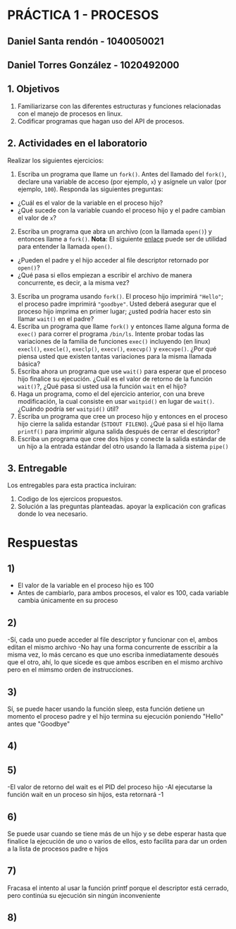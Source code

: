 # PRÁCTICA 1 - PROCESOS #

## Daniel Santa rendón - 1040050021
## Daniel Torres González - 1020492000

## 1. Objetivos ##
1. Familiarizarse con las diferentes estructuras y funciones relacionadas con el manejo de procesos en linux.
2. Codificar programas que hagan uso del API de procesos.

## 2. Actividades en el laboratorio ##

Realizar los siguientes ejercicios:

1. Escriba un programa que llame un ```fork()```. Antes del llamado del ```fork()```, declare una variable de acceso (por ejemplo, ```x```) y asígnele un valor (por ejemplo, ```100```). Responda las siguientes preguntas:
  * ¿Cuál es el valor de la variable en el proceso hijo?
  * ¿Qué sucede con la variable cuando el proceso hijo y el padre cambian el valor de ```x```?
2. Escriba un programa que abra un archivo (con la llamada ```open()```) y entonces llame a ```fork()```. **Nota**: El siguiente [enlace](https://www.geeksforgeeks.org/input-output-system-calls-c-create-open-close-read-write/) puede ser de utilidad para entender la llamada ```open()```.
  * ¿Pueden el padre y el hijo acceder al file descriptor retornado por ```open()```? 
  * ¿Qué pasa si ellos empiezan a escribir el archivo de manera concurrente, es decir, a la misma vez?
3. Escriba un programa usando ```fork()```. El proceso hijo imprimirá ```"Hello"```; el proceso padre imprimirá ```"goodbye"```. Usted deberá asegurar que el proceso hijo imprima en primer lugar; ¿usted podría hacer esto sin llamar ```wait()``` en el padre? 
4. Escriba un programa que llame ```fork()``` y entonces llame alguna forma de ```exec()``` para correr el programa ```/bin/ls```. Intente probar todas las variaciones de la familia de funciones ```exec()``` incluyendo (en linux) ```execl()```, ```execle()```, ```execlp()```, ```execv()```, ```execvp()``` y ```execvpe()```. ¿Por qué piensa usted que existen tantas variaciones para la misma llamada básica?
5. Escriba ahora un programa que use ```wait()``` para esperar que el proceso hijo finalice su ejecución. ¿Cuál es el valor de retorno de la función ```wait()```?, ¿Qué pasa si usted usa la función ```wait``` en el hijo?
6. Haga un programa, como el del ejercicio anterior, con una breve modificación, la cual consiste en usar ```waitpid()``` en lugar de ```wait()```. ¿Cuándo podría ser ```waitpid()``` útil?
7. Escriba un programa que cree un proceso hijo y entonces en el proceso hijo cierre la salida estandar (```STDOUT FILENO```). ¿Qué pasa si el hijo llama ```printf()``` para imprimir alguna salida después de cerrar el descriptor?
8. Escriba un programa que cree dos hijos y conecte la salida estándar de un hijo a la entrada estándar del otro usando la llamada a sistema ```pipe()```

## 3. Entregable ##

Los entregables para esta practica incluiran:
1. Codigo de los ejercicos propuestos.
2. Solución a las preguntas planteadas. apoyar la explicación con graficas donde lo vea necesario.

# Respuestas #

## 1)
- El valor de la variable en el proceso hijo es 100
- Antes de cambiarlo, para ambos procesos, el valor es 100, 
cada variable cambia únicamente en su proceso

## 2)
-Sí, cada uno puede acceder al file descriptor y funcionar con el, ambos editan el mismo archivo
-No hay  una forma concurrente de esscribir a la misma vez, lo más cercano es que uno escriba
inmediatamente desoués que el otro, ahí, lo que sicede es que ambos escriben en el mismo archivo
pero en el mimsmo orden de instrucciones.

## 3)
Sí, se puede hacer usando la función sleep, esta función detiene un momento el proceso padre y
el hijo termina su ejecución poniendo "Hello" antes que "Goodbye"

## 4)


## 5)
-El valor de retorno del wait es el PID del proceso  hijo
-Al ejecutarse la función wait en un proceso sin hijos, esta retornará -1

## 6)
Se puede usar cuando se tiene más de un hijo y se debe esperar hasta que finalice la ejecución de uno
o varios de ellos, esto facilita para dar un orden a la lista de procesos padre e hijos

## 7)
Fracasa el intento al usar la función printf porque el descriptor está cerrado, pero continúa su 
ejecución sin ningún inconveniente

## 8)
